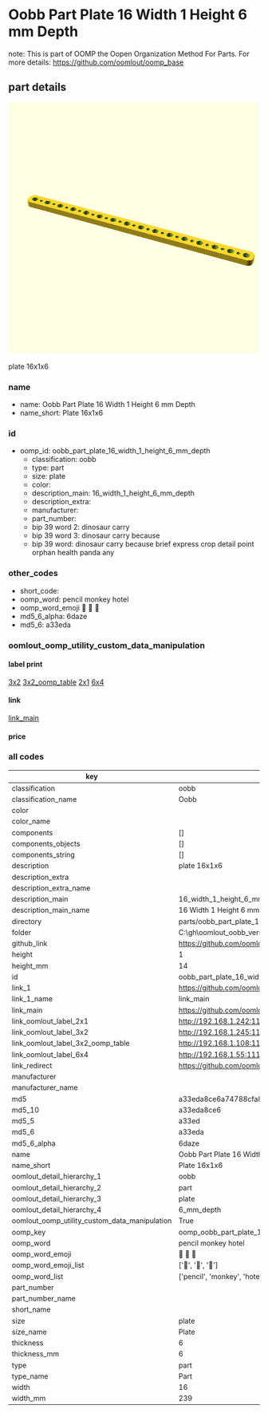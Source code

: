 # Oobb Part Plate 16 Width 1 Height 6 mm Depth  

note: This is part of OOMP the Oopen Organization Method For Parts. For more details: https://github.com/oomlout/oomp_base

##  part details
  

[![](3dpr.png)](3dpr.png)

plate 16x1x6



### name
* name: Oobb Part Plate 16 Width 1 Height 6 mm Depth
* name_short: Plate 16x1x6 
### id
* oomp_id: oobb_part_plate_16_width_1_height_6_mm_depth
  * classification: oobb
  * type: part
  * size: plate
  * color: 
  * description_main: 16_width_1_height_6_mm_depth
  * description_extra: 
  * manufacturer: 
  * part_number: 
  * bip 39 word 2: dinosaur carry
  * bip 39 word 3: dinosaur carry because
  * bip 39 word: dinosaur carry because brief express crop detail point orphan health panda any

### other_codes
* short_code: 
* oomp_word: pencil monkey hotel
* oomp_word_emoji :pencil: :monkey: :hotel:
* md5_6_alpha: 6daze
* md5_6: a33eda






### oomlout_oomp_utility_custom_data_manipulation
#### label print
[3x2](http://192.168.1.245:1112/?label=oomp%206daze)
[3x2_oomp_table](http://192.168.1.108:1112/?label=oomp%206daze)
[2x1](http://192.168.1.242:1112/?label=oomp%206daze)
[6x4](http://192.168.1.55:1112/?label=oomp%206daze)    

#### link

[link_main](https://github.com/oomlout/oomlout_oobb_version_4_generated_parts/tree/main/navigation_oomp/oobb/part/plate/16_width_1_height_6_mm_depth/part)                              

#### price







### all codes 
| key | value |  
| --- | --- |  
| classification | oobb |  
| classification_name | Oobb |  
| color |  |  
| color_name |  |  
| components | [] |  
| components_objects | [] |  
| components_string | [] |  
| description | plate 16x1x6 |  
| description_extra |  |  
| description_extra_name |  |  
| description_main | 16_width_1_height_6_mm_depth |  
| description_main_name | 16 Width 1 Height 6 mm Depth |  
| directory | parts/oobb_part_plate_16_width_1_height_6_mm_depth |  
| folder | C:\gh\oomlout_oobb_version_4_generated_parts\parts\oobb_part_plate_16_width_1_height_6_mm_depth |  
| github_link | https://github.com/oomlout/oomlout_oomp_part_src/tree/main/parts/oobb_part_plate_16_width_1_height_6_mm_depth |  
| height | 1 |  
| height_mm | 14 |  
| id | oobb_part_plate_16_width_1_height_6_mm_depth |  
| link_1 | https://github.com/oomlout/oomlout_oobb_version_4_generated_parts/tree/main/navigation_oomp/oobb/part/plate/16_width_1_height_6_mm_depth/part |  
| link_1_name | link_main |  
| link_main | https://github.com/oomlout/oomlout_oobb_version_4_generated_parts/tree/main/navigation_oomp/oobb/part/plate/16_width_1_height_6_mm_depth/part |  
| link_oomlout_label_2x1 | http://192.168.1.242:1112/?label=oomp%206daze |  
| link_oomlout_label_3x2 | http://192.168.1.245:1112/?label=oomp%206daze |  
| link_oomlout_label_3x2_oomp_table | http://192.168.1.108:1112/?label=oomp%206daze |  
| link_oomlout_label_6x4 | http://192.168.1.55:1112/?label=oomp%206daze |  
| link_redirect | https://github.com/oomlout/oomlout_oobb_version_4_generated_parts/tree/main/parts/oobb_plate_16_01_06 |  
| manufacturer |  |  
| manufacturer_name |  |  
| md5 | a33eda8ce6a74788cfa861be2788b9f3 |  
| md5_10 | a33eda8ce6 |  
| md5_5 | a33ed |  
| md5_6 | a33eda |  
| md5_6_alpha | 6daze |  
| name | Oobb Part Plate 16 Width 1 Height 6 mm Depth |  
| name_short | Plate 16x1x6  |  
| oomlout_detail_hierarchy_1 | oobb |  
| oomlout_detail_hierarchy_2 | part |  
| oomlout_detail_hierarchy_3 | plate |  
| oomlout_detail_hierarchy_4 | 6_mm_depth |  
| oomlout_oomp_utility_custom_data_manipulation | True |  
| oomp_key | oomp_oobb_part_plate_16_width_1_height_6_mm_depth |  
| oomp_word | pencil monkey hotel |  
| oomp_word_emoji | :pencil: :monkey: :hotel: |  
| oomp_word_emoji_list | [':pencil:', ':monkey:', ':hotel:'] |  
| oomp_word_list | ['pencil', 'monkey', 'hotel'] |  
| part_number |  |  
| part_number_name |  |  
| short_name |  |  
| size | plate |  
| size_name | Plate |  
| thickness | 6 |  
| thickness_mm | 6 |  
| type | part |  
| type_name | Part |  
| width | 16 |  
| width_mm | 239 |  
